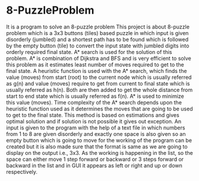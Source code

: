 # 8-PuzzleProblem
It is a program to solve an 8-puzzle problem
This project is about 8-puzzle problem which is a 3x3 buttons (tiles) based puzzle in which input is given disorderly (jumbled) and a shortest path has to be found which is followed by the empty button (tile) to convert the input state with jumbled digits into orderly required final state. 
A* search is used for the solution of this problem. A* is combination of Dijkstra and BFS and is very efficient to solve this problem as it estimates least number of moves required to get to the final state. A heuristic function is used with the A* search, which finds the value (moves) from start (root) to the current node which is usually referred as g(n) and value (moves) require to get from current to final state which is usually referred as h(n). Both are then added to get the whole distance from start to end state which is usually referred as f(n). A* is used to minimize this value (moves).
Time complexity of the A* search depends upon the heuristic function used as it determines the moves that are going to be used to get to the final state. This method is based on estimations and gives optimal solution and if solution is not possible it gives out exception.
An input is given to the program with the help of a text file in which numbers from 1 to 8 are given disorderly and exactly one space is also given so an empty button which is going to move for the working of the program can be created but it is also made sure that the format is same as we are going to display on the output i.e., 3x3. As the working is happening in the list, so the space can either move 1 step forward or backward or 3 steps forward or backward in the list and in GUI it appears as left or right and up or down respectively.
